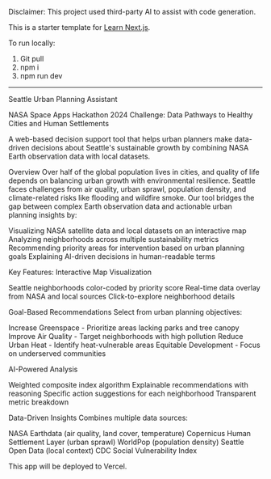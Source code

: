 Disclaimer: This project used third-party AI to assist with code generation.

This is a starter template for [Learn Next.js](https://nextjs.org/learn).

To run locally:
1. Git pull
2. npm i
3. npm run dev

---

Seattle Urban Planning Assistant

NASA Space Apps Hackathon 2024
Challenge: Data Pathways to Healthy Cities and Human Settlements

A web-based decision support tool that helps urban planners make data-driven decisions about Seattle's sustainable growth by combining NASA Earth observation data with local datasets.

Overview
Over half of the global population lives in cities, and quality of life depends on balancing urban growth with environmental resilience. Seattle faces challenges from air quality, urban sprawl, population density, and climate-related risks like flooding and wildfire smoke.
Our tool bridges the gap between complex Earth observation data and actionable urban planning insights by:

Visualizing NASA satellite data and local datasets on an interactive map
Analyzing neighborhoods across multiple sustainability metrics
Recommending priority areas for intervention based on urban planning goals
Explaining AI-driven decisions in human-readable terms


Key Features:
Interactive Map Visualization

Seattle neighborhoods color-coded by priority score
Real-time data overlay from NASA and local sources
Click-to-explore neighborhood details

Goal-Based Recommendations
Select from urban planning objectives:

Increase Greenspace - Prioritize areas lacking parks and tree canopy
Improve Air Quality - Target neighborhoods with high pollution
Reduce Urban Heat - Identify heat-vulnerable areas
Equitable Development - Focus on underserved communities

AI-Powered Analysis

Weighted composite index algorithm
Explainable recommendations with reasoning
Specific action suggestions for each neighborhood
Transparent metric breakdown

Data-Driven Insights
Combines multiple data sources:

NASA Earthdata (air quality, land cover, temperature)
Copernicus Human Settlement Layer (urban sprawl)
WorldPop (population density)
Seattle Open Data (local context)
CDC Social Vulnerability Index

This app will be deployed to Vercel.
